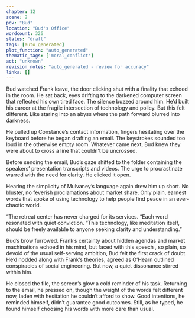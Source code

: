 ```yaml
---
chapter: 12
scene: 2
pov: "Bud"
location: "Bud's Office"
wordcount: 326
status: "draft"
tags: [auto_generated]
plot_function: "auto_generated"
thematic_tags: ['moral_conflict']
act: "unknown"
revision_notes: "auto_generated - review for accuracy"
links: []
---
```


Bud watched Frank leave, the door clicking shut with a finality that echoed in the room. He sat back, eyes drifting to the darkened computer screen that reflected his own tired face. The silence buzzed around him. He’d built his career at the fragile intersection of technology and policy. But this felt different. Like staring into an abyss where the path forward blurred into darkness. 

He pulled up Constance’s contact information, fingers hesitating over the keyboard before he began drafting an email. The keystrokes sounded too loud in the otherwise empty room. Whatever came next, Bud knew they were about to cross a line that couldn’t be uncrossed. 

Before sending the email, Bud’s gaze shifted to the folder containing the speakers’ presentation transcripts and videos. The urge to procrastinate warred with the need for clarity. He clicked it open. 

Hearing the simplicity of Mulvaney’s language again drew him up short. No bluster, no feverish proclamations about market share. Only plain, earnest words that spoke of using technology to help people find peace in an ever-chaotic world. 

“The retreat center has never charged for its services. “Each word resonated with quiet conviction. “This technology, like meditation itself, should be freely available to anyone seeking clarity and understanding.” 

Bud’s brow furrowed. Frank’s certainty about hidden agendas and market machinations echoed in his mind, but faced with this speech , so plain, so devoid of the usual self-serving ambition, Bud felt the first crack of doubt. He’d nodded along with Frank’s theories, agreed as O’Hearn outlined conspiracies of social engineering. But now, a quiet dissonance stirred within him. 

He closed the file, the screen’s glow a cold reminder of his task. Returning to the email, he pressed on, though the weight of the words felt different now, laden with hesitation he couldn’t afford to show. Good intentions, he reminded himself, didn’t guarantee good outcomes. Still, as he typed, he found himself choosing his words with more care than usual.
